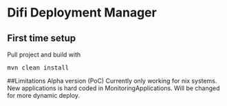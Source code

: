 # Difi Deployment Manager
## First time setup
Pull project and build with 
<pre>mvn clean install </pre>
##Limitations
Alpha version (PoC)
Currently only working for nix systems.
New applications is hard coded in MonitoringApplications. Will be changed for more dynamic deploy. 